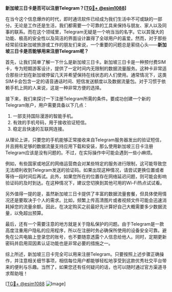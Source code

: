 **新加坡三日卡是否可以注册Telegram？[[TG💪+ @esim1088](https://t.me/s/esim1088)]**

在当今这个信息爆炸的时代，即时通讯软件已经成为我们生活中不可或缺的一部分。无论是工作还是生活，我们都需要一个可靠的工具来保持与朋友、家人以及同事的联系。而在这个领域里，Telegram无疑是一个响当当的名字。它以其强大的功能、极高的安全性以及简洁的界面设计赢得了全球用户的喜爱。然而，对于那些经常前往新加坡旅游或工作的朋友们来说，一个重要的问题总是萦绕心头——**新加坡三日卡是否能够用来注册Telegram呢？**

首先，让我们简单了解一下什么是新加坡三日卡。新加坡三日卡是一种预付费SIM卡，专为短期游客设计，提供了一定时间内无限制的数据流量服务。这种卡非常适合那些计划在新加坡停留几天并希望保持在线状态的人们使用。通常情况下，这类SIM卡会包含一定的语音通话时间、短信发送额度以及数据流量包。对于习惯于依赖手机上网的人来说，这是一种非常方便的选择。

接下来，我们来探讨一下注册Telegram所需的条件。要成功创建一个新的Telegram账户，用户需要具备以下几点：
1. 一部支持国际漫游的智能手机。
2. 有效的手机号码，用于接收验证短信。
3. 稳定且快速的互联网连接。

从理论上讲，只要您的手机能够正常接收来自Telegram服务器发出的验证短信，并且拥有足够的数据流量支持应用下载和安装，那么使用新加坡三日卡注册Telegram应该是没有问题的。不过，在实际操作中可能会遇到一些小麻烦。

例如，有些国家或地区的网络运营商会对某些特定的服务进行限制，这可能导致您无法顺利收到Telegram发送的验证码。如果出现这种情况，请尝试更换位置或者等待一段时间后再试。此外，如果您所在的位置存在网络延迟问题，则可能会影响验证码的及时到达。在这种情况下，建议您切换到其他可用的Wi-Fi热点试试看。

另外值得一提的是，虽然新加坡三日卡提供了丰富的数据流量套餐，但具体使用情况还是要取决于个人的需求。比如，频繁上传高清图片或者视频文件可能会迅速消耗掉您的流量余额。因此，在决定购买之前最好先计算好自己大概需要多少数据流量，以免超出预算。

最后，还有一个需要注意的地方就是关于隐私保护的问题。由于Telegram是一款高度注重用户隐私的应用程序，所以在注册时务必确保所使用的设备安全可靠。避免在公共电脑上登录您的账号，也不要随意透露个人信息给他人。同时，定期更新密码并启用双因素认证功能也是非常必要的措施之一。

综上所述，新加坡三日卡完全可以用来注册Telegram。只要按照上述步骤正确操作，并注意相关细节事项，相信每位用户都能够轻松地享受到这款优秀社交平台带来的便利与乐趣。当然了，如果您还有任何疑问的话，也可以随时通过官方渠道寻求帮助哦！

[[TG💪+ @esim1088](https://t.me/s/esim1088) ![Image](https://i.postimg.cc/4NQfJmqS/Snipaste-2025-05-13-00-14-12.png)]
